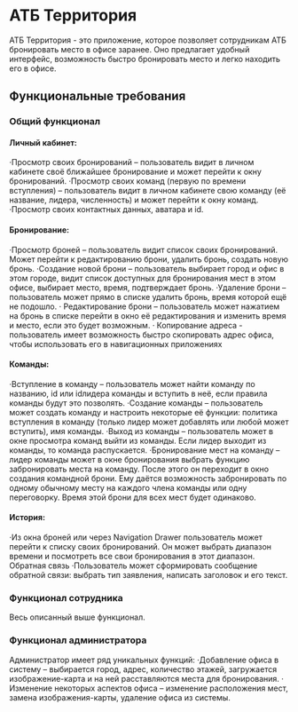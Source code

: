 # АТБ Территория

АТБ Территория - это приложение, которое позволяет сотрудникам АТБ бронировать место в офисе заранее. Оно предлагает удобный интерфейс, возможность быстро бронировать место и легко находить его в офисе.

## Функциональные требования

### Общий функционал
#### Личный кабинет:
·Просмотр своих бронирований – пользователь видит в личном кабинете своё ближайшее бронирование и может перейти к окну бронирований.
·Просмотр своих команд (первую по времени вступления) – пользователь видит в личном кабинете свою команду (её название, лидера, численность) и может перейти к окну команд.
·Просмотр своих контактных данных, аватара и id.

#### Бронирование:
·Просмотр броней – пользователь видит список своих бронирований. Может перейти к редактированию брони, удалить бронь, создать новую бронь.
·Создание новой брони – пользователь выбирает город и офис в этом городе, видит список доступных для бронирования мест в этом офисе, выбирает место, время, подтверждает бронь.
·Удаление брони – пользователь может прямо в списке удалить бронь, время которой ещё не подошло.
· Редактирование брони – пользователь может нажатием на бронь в списке перейти в окно её редактирования и изменить время и место, если это будет возможным.
· Копирование адреса - пользователь имеет возможность быстро скопировать адрес офиса, чтобы использовать его в навигационных приложениях


#### Команды:
·Вступление в команду – пользователь может найти команду по названию, id или idлидера команды и вступить в неё, если правила команды будут это позволять.
·Создание команды – пользователь может создать команду и настроить некоторые её функции: политика вступления в команду (только лидер может добавлять или любой может вступить), имя команды.
·Выход из команды – пользователь может в окне просмотра команд выйти из команды. Если лидер выходит из команды, то команда распускается.
·Бронирование мест на команду – лидер команды может в окне бронирования выбрать функцию забронировать места на команду. После этого он переходит в окно создания командной брони. Ему даётся возможность забронировать по одному обычному месту на каждого члена команды или одну переговорку. Время этой брони для всех мест будет одинаково.

#### История:
·Из окна броней или через Navigation Drawer пользователь может перейти к списку своих бронирований. Он может выбрать диапазон времени и посмотреть все свои бронирования в этот диапазон.
Обратная связь
·Пользователь может сформировать сообщение обратной связи: выбрать тип заявления, написать заголовок и его текст.

### Функционал сотрудника
Весь описанный выше функционал.

### Функционал администратора
Администратор имеет ряд уникальных функций:
·Добавление офиса в систему – выбирается город, адрес, количество этажей, загружается изображение-карта и на ней расставляются места для бронирования.
· Изменение некоторых аспектов офиса – изменение расположения мест, замена изображения-карты, удаление офиса из системы.
